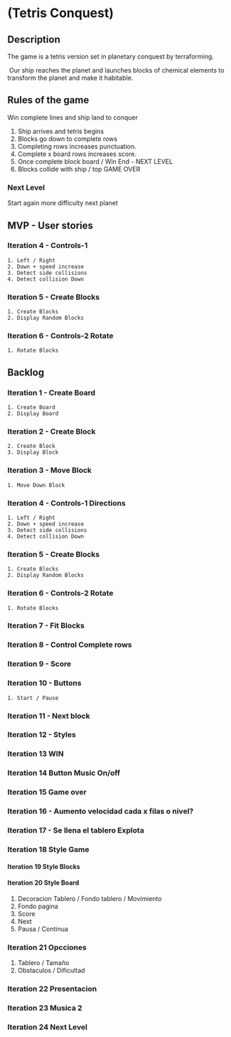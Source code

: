 # (Tetris Conquest)

## Description

The game is a tetris version set in planetary conquest by terraforming.

 Our ship reaches the planet and launches blocks of chemical elements to transform the planet and make it habitable.
    
## Rules of the game 

Win complete lines and ship land to conquer

1. Ship arrives and tetris begins
2. Blocks go down to complete rows
3. Completing rows increases punctuation.
4. Complete x board rows increases score.
5. Once complete block board / Win End - NEXT LEVEL
6. Blocks collide with ship / top GAME OVER
 
 ### Next Level

Start again more difficulty next planet
        
   

## MVP - User stories


### Iteration 4 - Controls-1

    1. Left / Right
    2. Down + speed increase
    3. Detect side collisions
    4. Detect collision Down
    
### Iteration 5 - Create Blocks 

    1. Create Blocks
    2. Display Random Blocks

### Iteration 6 - Controls-2 Rotate

    1. Rotate Blocks


## Backlog


### Iteration 1 - Create Board

    1. Create Board
    2. Display Board

### Iteration 2 - Create Block

    2. Create Block
    3. Display Block
    
### Iteration 3 - Move Block

    1. Move Down Block
    
### Iteration 4 - Controls-1 Directions

    1. Left / Right
    2. Down + speed increase
    3. Detect side collisions
    4. Detect collision Down
   
### Iteration 5 - Create Blocks 

    1. Create Blocks
    2. Display Random Blocks

### Iteration 6 - Controls-2 Rotate

    1. Rotate Blocks

### Iteration 7 - Fit Blocks

### Iteration 8 - Control Complete rows

### Iteration 9 - Score 

### Iteration 10 - Buttons

    1. Start / Pause

### Iteration 11 - Next block

### Iteration 12 - Styles

### Iteration 13 WIN

### Iteration 14 Button Music On/off

### Iteration 15 Game over

### Iteration 16 - Aumento velocidad cada x filas o nivel?

### Iteration 17 - Se llena el tablero Explota

### Iteration 18 Style Game

#### Iteration 19 Style Blocks 

#### Iteration 20 Style Board 

1. Decoracion Tablero / Fondo tablero / Movimiento
2. Fondo pagina
3. Score
4. Next
5. Pausa / Continua

### Iteration 21 Opcciones

1. Tablero / Tamaño
2. Obstaculos / Dificultad

### Iteration 22 Presentacion  

### Iteration 23 Musica 2  

### Iteration 24 Next Level
